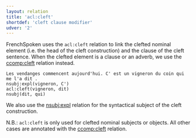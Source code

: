 ```yaml
---
layout: relation
title: 'acl:cleft'
shortdef: 'cleft clause modifier'
udver: '2'
---
```


FrenchSpoken uses the `acl:cleft` relation to link the clefted nominal element (i.e. the head of the cleft construction) and the clause of the cleft sentence.
When the clefted element is a clause or an adverb, we use the [ccomp:cleft]() relation instead.

~~~ sdparse
Les vendanges commencent aujourd'hui. C' est un vigneron du coin qui me l'a dit .
nsubj:expl(vigneron, C')
acl:cleft(vigneron, dit)
nsubj(dit, qui)
~~~

We also use the [nsubj:expl]() relation for the syntactical subject of the cleft construction.

N.B.: `acl:cleft` is only used for clefted nominal subjects or objects. All other cases are annotated with the [ccomp:cleft]() relation.
